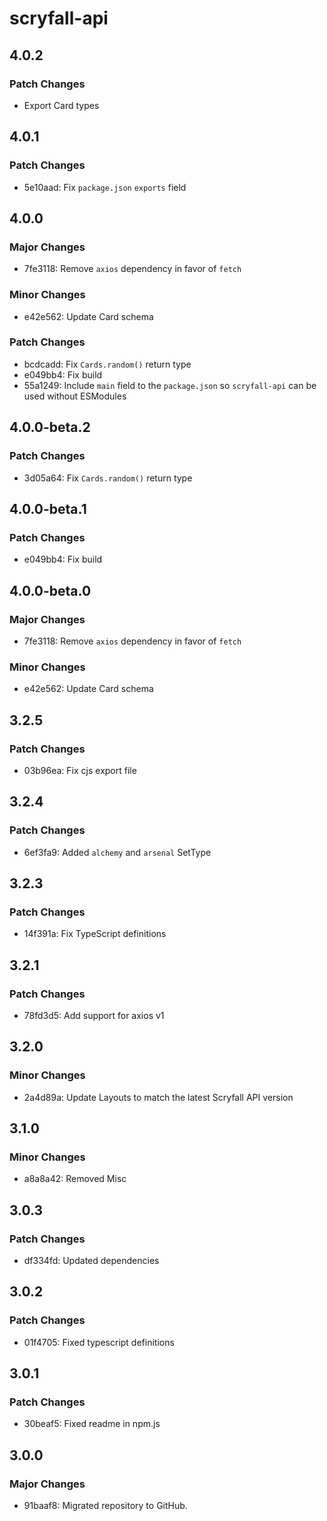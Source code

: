 # scryfall-api

## 4.0.2

### Patch Changes

- Export Card types

## 4.0.1

### Patch Changes

- 5e10aad: Fix `package.json` `exports` field

## 4.0.0

### Major Changes

- 7fe3118: Remove `axios` dependency in favor of `fetch`

### Minor Changes

- e42e562: Update Card schema

### Patch Changes

- bcdcadd: Fix `Cards.random()` return type
- e049bb4: Fix build
- 55a1249: Include `main` field to the `package.json` so `scryfall-api` can be used without ESModules

## 4.0.0-beta.2

### Patch Changes

- 3d05a64: Fix `Cards.random()` return type

## 4.0.0-beta.1

### Patch Changes

- e049bb4: Fix build

## 4.0.0-beta.0

### Major Changes

- 7fe3118: Remove `axios` dependency in favor of `fetch`

### Minor Changes

- e42e562: Update Card schema

## 3.2.5

### Patch Changes

- 03b96ea: Fix cjs export file

## 3.2.4

### Patch Changes

- 6ef3fa9: Added `alchemy` and `arsenal` SetType

## 3.2.3

### Patch Changes

- 14f391a: Fix TypeScript definitions

## 3.2.1

### Patch Changes

- 78fd3d5: Add support for axios v1

## 3.2.0

### Minor Changes

- 2a4d89a: Update Layouts to match the latest Scryfall API version

## 3.1.0

### Minor Changes

- a8a8a42: Removed Misc

## 3.0.3

### Patch Changes

- df334fd: Updated dependencies

## 3.0.2

### Patch Changes

- 01f4705: Fixed typescript definitions

## 3.0.1

### Patch Changes

- 30beaf5: Fixed readme in npm.js

## 3.0.0

### Major Changes

- 91baaf8: Migrated repository to GitHub.

